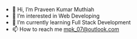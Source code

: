- 👋 Hi, I’m Praveen Kumar Muthiah
- 👀 I’m interested in Web Developing
- 🌱 I’m currently learning Full Stack Development
- 📫 How to reach me mpk_07@outlook.com
<!---
pkm0707/pkm0707 is a ✨ special ✨ repository because its `README.md` (this file) appears on your GitHub profile.
You can click the Preview link to take a look at your changes.
--->
